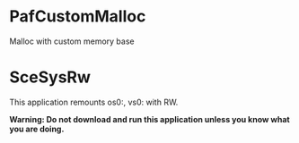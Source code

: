 # PafCustomMalloc

Malloc with custom memory base

# SceSysRw

This application remounts os0:, vs0: with RW.

**Warning: Do not download and run this application unless you know what you are doing.**

